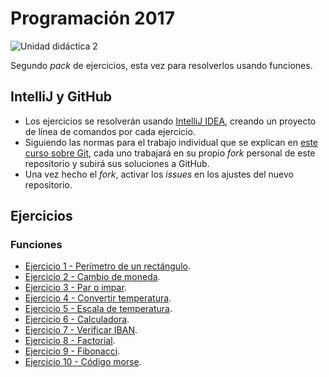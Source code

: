 # Programación 2017

![Unidad didáctica 2](https://img.shields.io/badge/UD-2-green.svg)

Segundo _pack_ de ejercicios, esta vez para resolverlos usando funciones.

## IntelliJ y GitHub

- Los ejercicios se resolverán usando [IntelliJ IDEA](https://www.jetbrains.com/idea/), creando un proyecto de línea de comandos por cada ejercicio.
- Siguiendo las normas para el trabajo individual que se explican en [este curso sobre Git](https://edx.egibide.org/courses/course-v1:Egibide+Egibide_Git+2017/about), cada uno trabajará en su propio _fork_ personal de este repositorio y subirá sus soluciones a GitHub.
- Una vez hecho el _fork_, activar los _issues_ en los ajustes del nuevo repositorio. 

## Ejercicios

### Funciones

- [Ejercicio 1 - Perímetro de un rectángulo](./01_perimetro_rectangulo/).
- [Ejercicio 2 - Cambio de moneda](./02_cambio_moneda/).
- [Ejercicio 3 - Par o impar](./03_par_impar/).
- [Ejercicio 4 - Convertir temperatura](./04_convertir_temperatura/).
- [Ejercicio 5 - Escala de temperatura](./05_escala_temperatura/).
- [Ejercicio 6 - Calculadora](./06_calculadora/).
- [Ejercicio 7 - Verificar IBAN](./07_verificar_iban/).
- [Ejercicio 8 - Factorial](./08_factorial/).
- [Ejercicio 9 - Fibonacci](./09_fibonacci/).
- [Ejercicio 10 - Código morse](./10_morse/).
